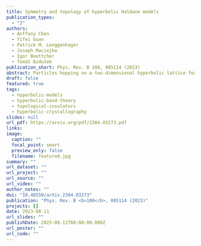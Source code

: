 ```yaml
---
title: Symmetry and topology of hyperbolic Haldane models
publication_types:
  - "2"
authors:
  - Anffany Chen
  - Yifei Guan
  - Patrick M. Lenggenhager
  - Joseph Maciejko
  - Igor Boettcher
  - Tomáš Bzdušek
publication_short: Phys. Rev. B 108, 085114 (2023)
abstract: Particles hopping on a two-dimensional hyperbolic lattice feature unconventional energy spectra and wave functions that provide a largely uncharted platform for topological phases of matter beyond the Euclidean paradigm. Using real-space topological markers as well as Chern numbers defined in the higher-dimensional momentum space of hyperbolic band theory, we construct and investigate hyperbolic Haldane models, which are generalizations of Haldane's honeycomb-lattice model to various hyperbolic lattices. We present a general framework to characterize point-group symmetries in hyperbolic tight-binding models, and use this framework to constrain the multiple first and second Chern numbers in momentum space. We observe several topological gaps characterized by first Chern numbers of value $1$ and $2$. The momentum-space Chern numbers respect the predicted symmetry constraints and agree with real-space topological markers, indicating a direct connection to observables such as the number of chiral edge modes. With our large repertoire of models, we further demonstrate that the topology of hyperbolic Haldane models is trivialized for lattices with strong negative curvature.
draft: false
featured: true
tags:
  - hyperbolic-models
  - hyperbolic-band-theory
  - topological-insulators
  - hyperbolic-crystallography
slides: null
url_pdf: https://arxiv.org/pdf/2304.03273.pdf
links:
image:
  caption: ""
  focal_point: smart
  preview_only: false
  filename: featured.jpg
summary: ""
url_dataset: ""
url_project: ""
url_source: ""
url_video: ""
author_notes: ""
doi: "10.48550/arXiv.2304.03273"
publication: "Phys. Rev. B <b>108</b>, 085114 (2023)"
projects: []
date: 2023-08-11
url_slides: ""
publishDate: 2023-08-11T00:00:00.000Z
url_poster: ""
url_code: ""
---
```

